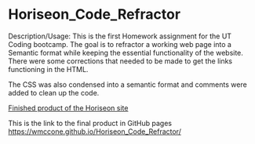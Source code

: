 # Horiseon_Code_Refractor

Description/Usage:
This is the first Homework assignment for the UT Coding bootcamp. The goal is to refractor a working web page into a Semantic format while keeping the essential functionality of the website. There were some corrections that needed to be made to get the links functioning in the HTML.

The CSS was also condensed into a semantic format and comments were added to clean up the code.

[Finished product of the Horiseon site](.\assets\images\screenshot-wmccone.github.io-2020.12.17-20_12_52.png)

This is the link to the final product in GitHub pages <https://wmccone.github.io/Horiseon_Code_Refractor/>